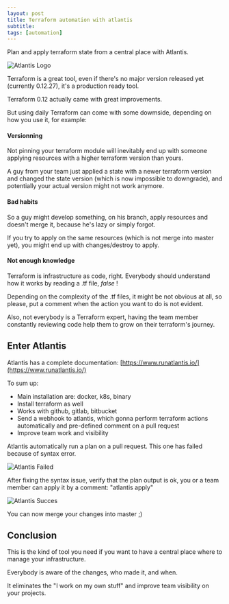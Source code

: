```yaml
---
layout: post
title: Terraform automation with atlantis
subtitle:
tags: [automation]
---
```


Plan and apply terraform state from a central place with Atlantis.

![Atlantis Logo](https://www.runatlantis.io/hero.png)


Terraform is a great tool, even if there's no major version released yet (currently 0.12.27), it's a production ready tool.

Terraform 0.12 actually came with great improvements.

But using daily Terraform can come with some dowmside, depending on how you use it, for example:


#### Versionning

Not pinning your terraform module will inevitably end up with someone applying resources with a higher terraform version than yours.

A guy from your team just applied a state with a newer terraform version and changed the state version (which is now impossible to downgrade), and potentially your actual version might not work anymore.

#### Bad habits

So a guy might develop something, on his branch, apply resources and doesn't merge it, because he's lazy or simply forgot.

If you try to apply on the same resources (which is not merge into master yet), you might end up with changes/destroy to apply.

#### Not enough knowledge

Terraform is infrastructure as code, right. Everybody should understand how it works by reading a .tf file, *false* !

Depending on the complexity of the .tf files, it might be not obvious at all, so please, put a comment when the action you want to do is not evident.

Also, not everybody is a Terraform expert, having the team member constantly reviewing code help them to grow on their terraform's journey.

## Enter Atlantis

Atlantis has a complete documentation: [https://www.runatlantis.io/](https://www.runatlantis.io/)

To sum up:

- Main installation are: docker, k8s, binary
- Install terraform as well
- Works with github, gitlab, bitbucket
- Send a webhook to atlantis, which gonna perform terraform actions automatically and pre-defined comment on a pull request
- Improve team work and visibility


Atlantis automatically run a plan on a pull request. This one has failed because of syntax error.

![Atlantis Failed](https://github.com/ptran32/ptran32.github.io/blob/master/_posts/img/01-atlantis-failed.png?raw=true)


After fixing the syntax issue, verify that the plan output is ok, you or a team member can apply it by a comment: "atlantis apply" 

![Atlantis Succes](https://github.com/ptran32/ptran32.github.io/blob/master/_posts/img/02-atlantis-success.png?raw=true)

You can now merge your changes into master ;)


## Conclusion

This is the kind of tool you need if you want to have a central place where to manage your infrastructure.

Everybody is aware of the changes, who made it, and when.

It eliminates the "I work on my own stuff" and improve team visibility on your projects.


<script type="application/ld+json">
{
  "@context": "https://schema.org",
  "@type": "NewsArticle",
  "mainEntityOfPage": {
    "@type": "WebPage",
    "@id": "https://ptran32.github.io/2020-07-30-Terraform-automation-with-atlantis/"
  },
  "headline": "Terraform automation with atlantis",
  "description": "Use atlantis open source tool to deploy infrastructure with terraform",
  "image": "https://github.com/ptran32/ptran32.github.io/blob/master/_posts/img/02-atlantis-success.png?raw=true",  
  "author": {
    "@type": "Person",
    "name": "Patrice"
  },  
  "publisher": {
    "@type": "Organization",
    "name": "Patrice",
    "logo": {
      "@type": "ImageObject",
      "url": ""
    }
  },
  "datePublished": "2020-07-30",
  "dateModified": "2020-07-30"
}
</script>